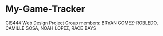 # My-Game-Tracker
CIS444 Web Design Project
Group members: BRYAN GOMEZ-ROBLEDO, CAMILLE SOSA, NOAH LOPEZ, RACE BAYS
